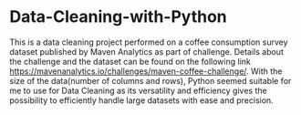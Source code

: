 # Data-Cleaning-with-Python
This is a data cleaning project performed on a coffee consumption survey dataset published by Maven Analytics as part of challenge. Details about the challenge and the dataset can be found on the following link https://mavenanalytics.io/challenges/maven-coffee-challenge/. With the size of the data(number of columns and rows), Python seemed suitable for me to use for Data Cleaning as its versatility and efficiency gives the possibility to efficiently handle large datasets with ease and precision.
